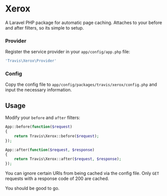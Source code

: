 # Xerox

A Laravel PHP package for automatic page caching.  Attaches to your before and after filters, so its simple to setup.

### Provider

Register the service provider in your ``app/config/app.php`` file:

```php
'Travis\Xerox\Provider'
```

### Config

Copy the config file to ``app/config/packages/travis/xerox/config.php`` and input the necessary information.

## Usage

Modify your ``before`` and ``after`` filters:

```php
App::before(function($request)
{
    return Travis\Xerox::before($request);
});

App::after(function($request, $response)
{
    return Travis\Xerox::after($request, $response);
});
```

You can ignore certain URIs from being cached via the config file.  Only ``GET`` requests with a response code of 200 are cached.

You should be good to go.